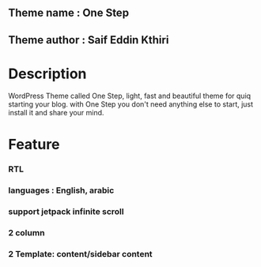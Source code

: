 ## Theme name : One Step 
## Theme author : Saif Eddin Kthiri 

# Description
WordPress Theme called One Step, light, fast and beautiful theme for quiq starting your blog. with One Step you don't need anything else to start, just install it and share your mind.

# Feature
### RTL 
### languages : English, arabic 
### support jetpack infinite scroll 
### 2 column
### 2 Template: content/sidebar content
